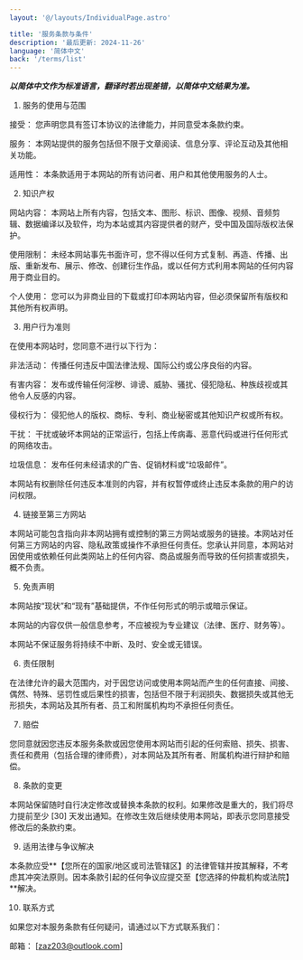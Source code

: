 ```yaml
---
layout: '@/layouts/IndividualPage.astro'

title: '服务条款与条件'
description: '最后更新: 2024-11-26'
language: '简体中文'
back: '/terms/list'
---
```

***以简体中文作为标准语言，翻译时若出现差错，以简体中文结果为准。***

1. 服务的使用与范围

接受： 您声明您具有签订本协议的法律能力，并同意受本条款约束。

服务： 本网站提供的服务包括但不限于文章阅读、信息分享、评论互动及其他相关功能。

适用性： 本条款适用于本网站的所有访问者、用户和其他使用服务的人士。

2. 知识产权

网站内容： 本网站上所有内容，包括文本、图形、标识、图像、视频、音频剪辑、数据编译以及软件，均为本站或其内容提供者的财产，受中国及国际版权法保护。

使用限制： 未经本网站事先书面许可，您不得以任何方式复制、再造、传播、出版、重新发布、展示、修改、创建衍生作品，或以任何方式利用本网站的任何内容用于商业目的。

个人使用： 您可以为非商业目的下载或打印本网站内容，但必须保留所有版权和其他所有权声明。

3. 用户行为准则

在使用本网站时，您同意不进行以下行为：

非法活动： 传播任何违反中国法律法规、国际公约或公序良俗的内容。

有害内容： 发布或传输任何淫秽、诽谤、威胁、骚扰、侵犯隐私、种族歧视或其他令人反感的内容。

侵权行为： 侵犯他人的版权、商标、专利、商业秘密或其他知识产权或所有权。

干扰： 干扰或破坏本网站的正常运行，包括上传病毒、恶意代码或进行任何形式的网络攻击。

垃圾信息： 发布任何未经请求的广告、促销材料或“垃圾邮件”。

本网站有权删除任何违反本准则的内容，并有权暂停或终止违反本条款的用户的访问权限。

4. 链接至第三方网站

本网站可能包含指向非本网站拥有或控制的第三方网站或服务的链接。本网站对任何第三方网站的内容、隐私政策或操作不承担任何责任。您承认并同意，本网站对因使用或依赖任何此类网站上的任何内容、商品或服务而导致的任何损害或损失，概不负责。

5. 免责声明

本网站按“现状”和“现有”基础提供，不作任何形式的明示或暗示保证。

本网站的内容仅供一般信息参考，不应被视为专业建议（法律、医疗、财务等）。

本网站不保证服务将持续不中断、及时、安全或无错误。

6. 责任限制

在法律允许的最大范围内，对于因您访问或使用本网站而产生的任何直接、间接、偶然、特殊、惩罚性或后果性的损害，包括但不限于利润损失、数据损失或其他无形损失，本网站及其所有者、员工和附属机构均不承担任何责任。

7. 赔偿

您同意就因您违反本服务条款或因您使用本网站而引起的任何索赔、损失、损害、责任和费用（包括合理的律师费），对本网站及其所有者、附属机构进行辩护和赔偿。

8. 条款的变更

本网站保留随时自行决定修改或替换本条款的权利。如果修改是重大的，我们将尽力提前至少 [30] 天发出通知。在修改生效后继续使用本网站，即表示您同意接受修改后的条款约束。

9. 适用法律与争议解决

本条款应受**【您所在的国家/地区或司法管辖区】的法律管辖并按其解释，不考虑其冲突法原则。因本条款引起的任何争议应提交至【您选择的仲裁机构或法院】**解决。

10. 联系方式

如果您对本服务条款有任何疑问，请通过以下方式联系我们：

邮箱： [zaz203@outlook.com]